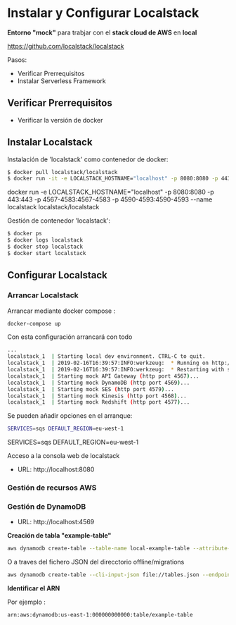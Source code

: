 # Instalar y Configurar Localstack

**Entorno "mock"** para trabjar con el **stack cloud de AWS** en **local**

https://github.com/localstack/localstack


Pasos: 

* Verificar Prerrequisitos 
* Instalar Serverless Framework

## Verificar Prerrequisitos 

* Verificar la versión de docker

## Instalar Localstack

Instalación de 'localstack' como contenedor de docker:

``` bash
$ docker pull localstack/localstack
$ docker run -it -e LOCALSTACK_HOSTNAME="localhost" -p 8080:8080 -p 443:443 -p 4567-4583:4567-4583 -p 4590-4593:4590-4593 -v "/private/var/folders/22/v0pf_r7x7tj6dyn5w3ysx58r0000gp/T/localstack:/tmp/localstack" -v "/var/run/docker.sock:/var/run/docker.sock" -e DOCKER_HOST="unix:///var/run/docker.sock" -e HOST_TMP_FOLDER="/private/var/folders/22/v0pf_r7x7tj6dyn5w3ysx58r0000gp/T/localstack" --name localstack localstack/localstack
```

docker run -e LOCALSTACK_HOSTNAME="localhost" -p 8080:8080 -p 443:443 -p 4567-4583:4567-4583 -p 4590-4593:4590-4593 --name localstack localstack/localstack

Gestión de contenedor 'localstack':

``` bash
$ docker ps
$ docker logs localstack
$ docker stop localstack
$ docker start localstack
```


## Configurar Localstack

### Arrancar Localstack

Arrancar mediante docker compose :

``` bash
docker-compose up
```

Con esta configuración arrancará con todo

``` bash
...
localstack_1  | Starting local dev environment. CTRL-C to quit.
localstack_1  | 2019-02-16T16:39:57:INFO:werkzeug:  * Running on http://0.0.0.0:8080/ (Press CTRL+C to quit)
localstack_1  | 2019-02-16T16:39:57:INFO:werkzeug:  * Restarting with stat
localstack_1  | Starting mock API Gateway (http port 4567)...
localstack_1  | Starting mock DynamoDB (http port 4569)...
localstack_1  | Starting mock SES (http port 4579)...
localstack_1  | Starting mock Kinesis (http port 4568)...
localstack_1  | Starting mock Redshift (http port 4577)...
```

Se pueden añadir opciones en el arranque:

``` bash
SERVICES=sqs DEFAULT_REGION=eu-west-1
```

SERVICES=sqs DEFAULT_REGION=eu-west-1


Acceso a la consola web de localstack

* URL: http://localhost:8080


### Gestión de recursos AWS

### Gestión de DynamoDB

- URL: http://localhost:4569

**Creación de tabla "example-table"**

``` bash
aws dynamodb create-table --table-name local-example-table --attribute-definitions AttributeName=id,AttributeType=S --key-schema AttributeName=id,KeyType=HASH --provisioned-throughput ReadCapacityUnits=1,WriteCapacityUnits=1 --endpoint-url http://localhost:4569 --region us-east-1
```

O a traves del fichero JSON del direcctorio offline/migrations

``` bash
aws dynamodb create-table --cli-input-json file://tables.json --endpoint-url http://localhost:4569 --region us-east-1
```

**Identificar el ARN**

Por ejemplo : 
``` bash
arn:aws:dynamodb:us-east-1:000000000000:table/example-table
```